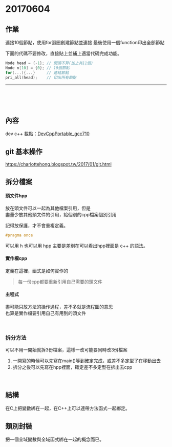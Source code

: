 20170604
===

## 作業
連接10個節點，使用for迴圈創建節點並連接
最後使用一個function印出全部節點

下面的代碼不要修改，直接貼上並補上適當代碼完成功能。

```cpp
Node head = {-1}; // 開頭不算(加上共11個)
Node n[10] = {0}; // 10個節點
for(...){...}     // 連結節點
pri_all(head);    // 印出所有節點
```

---

</br></br></br>

## 內容

dev c++ 載點：[DevCppPortable_gcc710](https://mega.nz/#!AgMVGbrB!_0HtH6t5V-7BFsYyz7_DCcLfZuiELKMhP7lHNeoFBKg)

## git 基本操作
https://charlottehong.blogspot.tw/2017/01/git.html

## 拆分檔案
#### 頭文件hpp
放在頭文件可以一起為其他檔案引用，但是  
盡量少放其他頭文件的引用，給個別的cpp檔案個別引用

記得放保護，才不會重複定義。

```cpp
#pragma once
```

可以用 h 也可以用 hpp 主要是差別在可以看出hpp裡面是 c++ 的語法。

#### 實作檔cpp
定義在這裡，函式是如何實作的

> 每一份cpp都要重新引用自己需要的頭文件

#### 主程式
盡可能只放方法的操作過程，差不多就是流程圖的意思  
也算是實作檔要引用自己有用到的頭文件

</br>

### 拆分方法
可以不用一開始就拆3份檔案，這樣一改可能要同時改3份檔案

1. 一開寫的時候可以先寫在main()等到確定完成，或差不多定型了在移動出去  
2. 拆分之後可以先寫在hpp裡面，確定差不多定型在拆出去cpp

</br>

## 結構
在C上把變數綁在一起，在C++上可以連帶方法函式一起綁定。

## 類別封裝
把一個全域變數與全域函式綁在一起的概念而已。









